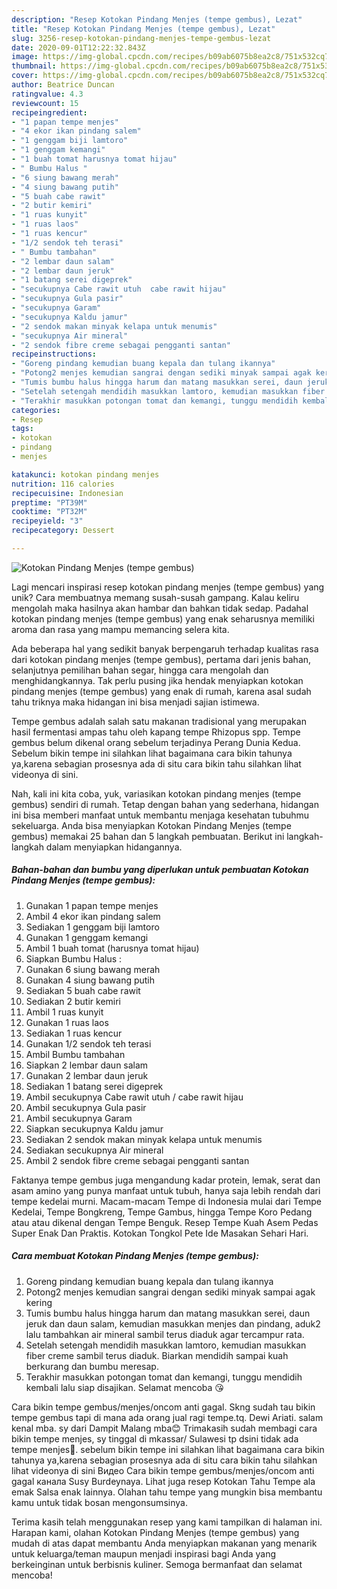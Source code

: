 ```yaml
---
description: "Resep Kotokan Pindang Menjes (tempe gembus), Lezat"
title: "Resep Kotokan Pindang Menjes (tempe gembus), Lezat"
slug: 3256-resep-kotokan-pindang-menjes-tempe-gembus-lezat
date: 2020-09-01T12:22:32.843Z
image: https://img-global.cpcdn.com/recipes/b09ab6075b8ea2c8/751x532cq70/kotokan-pindang-menjes-tempe-gembus-foto-resep-utama.jpg
thumbnail: https://img-global.cpcdn.com/recipes/b09ab6075b8ea2c8/751x532cq70/kotokan-pindang-menjes-tempe-gembus-foto-resep-utama.jpg
cover: https://img-global.cpcdn.com/recipes/b09ab6075b8ea2c8/751x532cq70/kotokan-pindang-menjes-tempe-gembus-foto-resep-utama.jpg
author: Beatrice Duncan
ratingvalue: 4.3
reviewcount: 15
recipeingredient:
- "1 papan tempe menjes"
- "4 ekor ikan pindang salem"
- "1 genggam biji lamtoro"
- "1 genggam kemangi"
- "1 buah tomat harusnya tomat hijau"
- " Bumbu Halus "
- "6 siung bawang merah"
- "4 siung bawang putih"
- "5 buah cabe rawit"
- "2 butir kemiri"
- "1 ruas kunyit"
- "1 ruas laos"
- "1 ruas kencur"
- "1/2 sendok teh terasi"
- " Bumbu tambahan"
- "2 lembar daun salam"
- "2 lembar daun jeruk"
- "1 batang serei digeprek"
- "secukupnya Cabe rawit utuh  cabe rawit hijau"
- "secukupnya Gula pasir"
- "secukupnya Garam"
- "secukupnya Kaldu jamur"
- "2 sendok makan minyak kelapa untuk menumis"
- "secukupnya Air mineral"
- "2 sendok fibre creme sebagai pengganti santan"
recipeinstructions:
- "Goreng pindang kemudian buang kepala dan tulang ikannya"
- "Potong2 menjes kemudian sangrai dengan sediki minyak sampai agak kering"
- "Tumis bumbu halus hingga harum dan matang masukkan serei, daun jeruk dan daun salam, kemudian masukkan menjes dan pindang, aduk2 lalu tambahkan air mineral sambil terus diaduk agar tercampur rata."
- "Setelah setengah mendidih masukkan lamtoro, kemudian masukkan fiber creme sambil terus diaduk. Biarkan mendidih sampai kuah berkurang dan bumbu meresap."
- "Terakhir masukkan potongan tomat dan kemangi, tunggu mendidih kembali lalu siap disajikan. Selamat mencoba 😘"
categories:
- Resep
tags:
- kotokan
- pindang
- menjes

katakunci: kotokan pindang menjes 
nutrition: 116 calories
recipecuisine: Indonesian
preptime: "PT39M"
cooktime: "PT32M"
recipeyield: "3"
recipecategory: Dessert

---
```



![Kotokan Pindang Menjes (tempe gembus)](https://img-global.cpcdn.com/recipes/b09ab6075b8ea2c8/751x532cq70/kotokan-pindang-menjes-tempe-gembus-foto-resep-utama.jpg)

Lagi mencari inspirasi resep kotokan pindang menjes (tempe gembus) yang unik? Cara membuatnya memang susah-susah gampang. Kalau keliru mengolah maka hasilnya akan hambar dan bahkan tidak sedap. Padahal kotokan pindang menjes (tempe gembus) yang enak seharusnya memiliki aroma dan rasa yang mampu memancing selera kita.

Ada beberapa hal yang sedikit banyak berpengaruh terhadap kualitas rasa dari kotokan pindang menjes (tempe gembus), pertama dari jenis bahan, selanjutnya pemilihan bahan segar, hingga cara mengolah dan menghidangkannya. Tak perlu pusing jika hendak menyiapkan kotokan pindang menjes (tempe gembus) yang enak di rumah, karena asal sudah tahu triknya maka hidangan ini bisa menjadi sajian istimewa.

Tempe gembus adalah salah satu makanan tradisional yang merupakan hasil fermentasi ampas tahu oleh kapang tempe Rhizopus spp. Tempe gembus belum dikenal orang sebelum terjadinya Perang Dunia Kedua. Sebelum bikin tempe ini silahkan lihat bagaimana cara bikin tahunya ya,karena sebagian prosesnya ada di situ cara bikin tahu silahkan lihat videonya di sini.


Nah, kali ini kita coba, yuk, variasikan kotokan pindang menjes (tempe gembus) sendiri di rumah. Tetap dengan bahan yang sederhana, hidangan ini bisa memberi manfaat untuk membantu menjaga kesehatan tubuhmu sekeluarga. Anda bisa menyiapkan Kotokan Pindang Menjes (tempe gembus) memakai 25 bahan dan 5 langkah pembuatan. Berikut ini langkah-langkah dalam menyiapkan hidangannya.

<!--inarticleads1-->

##### Bahan-bahan dan bumbu yang diperlukan untuk pembuatan Kotokan Pindang Menjes (tempe gembus):

1. Gunakan 1 papan tempe menjes
1. Ambil 4 ekor ikan pindang salem
1. Sediakan 1 genggam biji lamtoro
1. Gunakan 1 genggam kemangi
1. Ambil 1 buah tomat (harusnya tomat hijau)
1. Siapkan  Bumbu Halus :
1. Gunakan 6 siung bawang merah
1. Gunakan 4 siung bawang putih
1. Sediakan 5 buah cabe rawit
1. Sediakan 2 butir kemiri
1. Ambil 1 ruas kunyit
1. Gunakan 1 ruas laos
1. Sediakan 1 ruas kencur
1. Gunakan 1/2 sendok teh terasi
1. Ambil  Bumbu tambahan
1. Siapkan 2 lembar daun salam
1. Gunakan 2 lembar daun jeruk
1. Sediakan 1 batang serei digeprek
1. Ambil secukupnya Cabe rawit utuh / cabe rawit hijau
1. Ambil secukupnya Gula pasir
1. Ambil secukupnya Garam
1. Siapkan secukupnya Kaldu jamur
1. Sediakan 2 sendok makan minyak kelapa untuk menumis
1. Sediakan secukupnya Air mineral
1. Ambil 2 sendok fibre creme sebagai pengganti santan


Faktanya tempe gembus juga mengandung kadar protein, lemak, serat dan asam amino yang punya manfaat untuk tubuh, hanya saja lebih rendah dari tempe kedelai murni. Macam-macam Tempe di Indonesia mulai dari Tempe Kedelai, Tempe Bongkreng, Tempe Gambus, hingga Tempe Koro Pedang atau atau dikenal dengan Tempe Benguk. Resep Tempe Kuah Asem Pedas Super Enak Dan Praktis. Kotokan Tongkol Pete Ide Masakan Sehari Hari. 

<!--inarticleads2-->

##### Cara membuat Kotokan Pindang Menjes (tempe gembus):

1. Goreng pindang kemudian buang kepala dan tulang ikannya
1. Potong2 menjes kemudian sangrai dengan sediki minyak sampai agak kering
1. Tumis bumbu halus hingga harum dan matang masukkan serei, daun jeruk dan daun salam, kemudian masukkan menjes dan pindang, aduk2 lalu tambahkan air mineral sambil terus diaduk agar tercampur rata.
1. Setelah setengah mendidih masukkan lamtoro, kemudian masukkan fiber creme sambil terus diaduk. Biarkan mendidih sampai kuah berkurang dan bumbu meresap.
1. Terakhir masukkan potongan tomat dan kemangi, tunggu mendidih kembali lalu siap disajikan. Selamat mencoba 😘


Cara bikin tempe gembus/menjes/oncom anti gagal. Skng sudah tau bikin tempe gembus tapi di mana ada orang jual ragi tempe.tq. Dewi Ariati. salam kenal mba. sy dari Dampit Malang mba😊 Trimakasih sudah membagi cara bikin tempe menjes, sy tinggal di mkassar/ Sulawesi tp dsini tidak ada tempe menjes🙏. sebelum bikin tempe ini silahkan lihat bagaimana cara bikin tahunya ya,karena sebagian prosesnya ada di situ cara bikin tahu silahkan lihat videonya di sini Видео Cara bikin tempe gembus/menjes/oncom anti gagal канала Susy Burdeynaya. Lihat juga resep Kotokan Tahu Tempe ala emak Salsa enak lainnya. Olahan tahu tempe yang mungkin bisa membantu kamu untuk tidak bosan mengonsumsinya. 

Terima kasih telah menggunakan resep yang kami tampilkan di halaman ini. Harapan kami, olahan Kotokan Pindang Menjes (tempe gembus) yang mudah di atas dapat membantu Anda menyiapkan makanan yang menarik untuk keluarga/teman maupun menjadi inspirasi bagi Anda yang berkeinginan untuk berbisnis kuliner. Semoga bermanfaat dan selamat mencoba!
